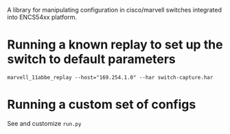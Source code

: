 A library for manipulating configuration in cisco/marvell switches integrated into ENCS54xx platform.

# Running a known replay to set up the switch to default parameters
```
marvell_11abbe_replay --host="169.254.1.0" --har switch-capture.har
```

# Running a custom set of configs
See and customize `run.py`
